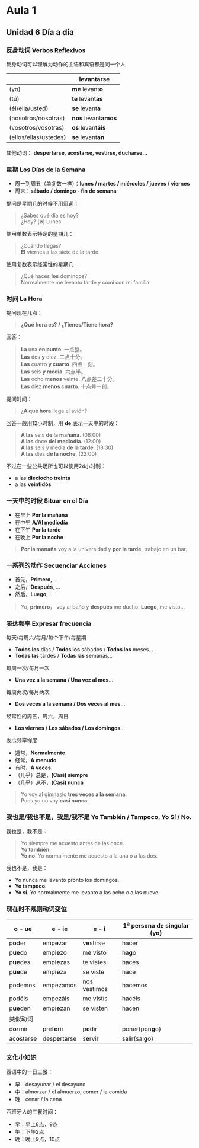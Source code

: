 # Aula 1

## Unidad 6 Día a día

### 反身动词 Verbos Reflexivos

反身动词可以理解为动作的主语和宾语都是同一个人

||levantarse|
|---|---|
|(yo) | **me** levant**o** |
|(tú) | **te** levant**as** |
|(él/ella/usted) | **se** levant**a** |
|(nosotros/nosotras) | **nos** levant**amos** |
|(vosotros/vosotras) | **os** levant**áis** |
|(ellos/ellas/ustedes) | **se** levant**an** |

其他动词：
**despertarse, acostarse, vestirse, ducharse...**

### 星期 Los Días de la Semana

- 周一到周五（单复数一样）：**lunes / martes / miércoles / jueves / viernes**
- 周末：**sábado / domingo - fin de semana**

提问是星期几的时候不用冠词：
> ¿Sabes qué día es hoy? <br>
> ¿Hoy? ($\emptyset$) Lunes.

使用单数表示特定的星期几：
> ¿Cuándo llegas? <br>
> **El** viernes a las siete de la tarde.

使用复数表示经常性的星期几：
> ¿Qué haces **los** domingos? <br>
> Normalmente me levanto tarde y comi con mi familia.

### 时间 La Hora

提问现在几点：
> **¿Qué hora es? / ¿Tienes/Tiene hora?**

回答：
> **La** una **en punto**. 一点整。<br>
> **Las** dos **y** diez. 二点十分。<br>
> **Las** cuatro **y cuarto**. 四点一刻。<br>
> **Las** seis **y media**. 六点半。<br>
> **Las** ocho **menos** veinte. 八点差二十分。<br>
> **Las** diez **menos cuarto**. 十点差一刻。<br>

提问时间：
> ¿**A qué hora** llega el avión?

回答一般用12小时制，用 **de** 表示一天中的时段：
> **A las** seis **de la mañana**. (06:00) <br>
> **A las** doce **del mediodía**. (12:00) <br>
> **A las** seis y media **de la tarde**. (18:30) <br>
> **A las** diez **de la noche**. (22:00)

不过在一些公共场所也可以使用24小时制：
- a las **dieciocho treinta**
- a las **veintidós**

### 一天中的时段 Situar en el Día

- 在早上 **Por la mañana**
- 在中午 **A/Al mediodía**
- 在下午 **Por la tarde**
- 在晚上 **Por la noche**

> **Por la manaña** voy a la universidad y **por la tarde**, trabajo en un bar.

### 一系列的动作 Secuenciar Acciones

- 首先，**Primero**, ...
- 之后，**Después**, ...
- 然后，**Luego**, ...

> Yo, **primero**， voy al baño y **después** me ducho. **Luego**, me visto...

### 表达频率 Expresar frecuencia

每天/每周六/每月/每个下午/每星期
- **Todos los** días / **Todos los** sábados / **Todos los** meses...
- **Todas las** tardes / **Todas las** semanas...

每周一次/每月一次
- **Una vez a la semana / Una vez al mes**...

每周两次/每月两次
- **Dos veces a la semana / Dos veces al mes**...

经常性的周五，周六，周日
- **Los viernes / Los sábados / Los domingos**...

表示频率程度
- 通常，**Normalmente**
- 经常，**A menudo**
- 有时，**A veces**
- （几乎）总是，**(Casi) siempre**
- （几乎）从不，**(Casi) nunca**

> Yo voy al gimnasio **tres veces a la semana**. <br>
> Pues yo no voy **casi nunca**.

### 我也是/我也不是，我是/我不是 Yo También / Tampoco, Yo Sí / No.

我也是，我不是：
> Yo siempre me acuesto antes de las once. <br>
> **Yo también**. <br>
> **Yo no**. Yo normalmente me acuesto a la una o a las dos.

我也不是，我是：
- Yo nunca me levanto pronto los domingos.
- **Yo tampoco**.
- **Yo sí**. Yo normalmente me levanto a las ocho o a las nueve.

### 现在时不规则动词变位

|o - ue| e - ie| e - i | 1<sup>a</sup> persona de singular (yo) |
|----|----|----|----|
| p**o**der | emp**e**zar | v**e**stirse| hacer |
| p**ue**do | emp**ie**zo | me v**i**sto| ha**g**o |
| p**ue**des | emp**ie**zas | te v**i**stes | haces |
| p**ue**de | emp**ie**za | se v**i**ste | hace |
| podemos | empezamos | nos vestimos| hacemos |
| podéis | empezáis | me v**i**stís | hacéis |
| p**ue**den | emp**ie**zan | se v**i**sten | hacen |
|类似动词||||
| d**o**rmir | pref**e**rir| p**e**dir | poner(pon**g**o)|
| ac**o**starse | desp**e**rtarse| s**e**rvir | salir(sal**g**o)|

### 文化小知识

西语中的一日三餐：
- 早：desayunar / el desayuno
- 中：almorzar / el almuerzo, comer / la comida
- 晚：cenar / la cena

西班牙人的三餐时间：
- 早：早上8点，9点
- 午：下午2点
- 晚：晚上9点，10点
